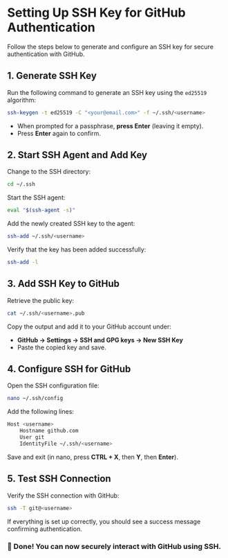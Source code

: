 # Setting Up SSH Key for GitHub Authentication

Follow the steps below to generate and configure an SSH key for secure authentication with GitHub.

## 1. Generate SSH Key
Run the following command to generate an SSH key using the `ed25519` algorithm:

```sh
ssh-keygen -t ed25519 -C "<your@email.com>" -f ~/.ssh/<username>
```

- When prompted for a passphrase, **press Enter** (leaving it empty).
- Press **Enter** again to confirm.

## 2. Start SSH Agent and Add Key
Change to the SSH directory:

```sh
cd ~/.ssh
```

Start the SSH agent:

```sh
eval "$(ssh-agent -s)"
```

Add the newly created SSH key to the agent:

```sh
ssh-add ~/.ssh/<username>
```

Verify that the key has been added successfully:

```sh
ssh-add -l
```

## 3. Add SSH Key to GitHub
Retrieve the public key:

```sh
cat ~/.ssh/<username>.pub
```

Copy the output and add it to your GitHub account under:
- **GitHub → Settings → SSH and GPG keys → New SSH Key**
- Paste the copied key and save.

## 4. Configure SSH for GitHub
Open the SSH configuration file:

```sh
nano ~/.ssh/config
```

Add the following lines:

```sh
Host <username>
    Hostname github.com
    User git
    IdentityFile ~/.ssh/<username>
```

Save and exit (in nano, press **CTRL + X**, then **Y**, then **Enter**).

## 5. Test SSH Connection
Verify the SSH connection with GitHub:

```sh
ssh -T git@<username>
```

If everything is set up correctly, you should see a success message confirming authentication.

### 🎉 Done! You can now securely interact with GitHub using SSH.

